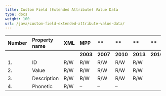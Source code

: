 ```yaml
---
title: Custom Field (Extended Attribute) Value Data
type: docs
weight: 100
url: /java/custom-field-extended-attribute-value-data/
---
```


|**Number** |**Property name** |**XML** |**MPP** |** |** |**  |** |** |**Comments** |
| :- | :- | :- | :- | :- | :- | :- | :- | :- | :- |
| | | |**2003** |**2007** |**2010** |**2013** |**2016** |**2019** | |
|1. |ID |R/W |R/W |R/W |R/W |R/W | |
|2. |Value |R/W |R/W |R/W |R/W |R/W| |
|3. |Description |R/W |R/W |R/W |R/W |R/W| |
|4. |Phonetic |R/W |– |– |– | | |

